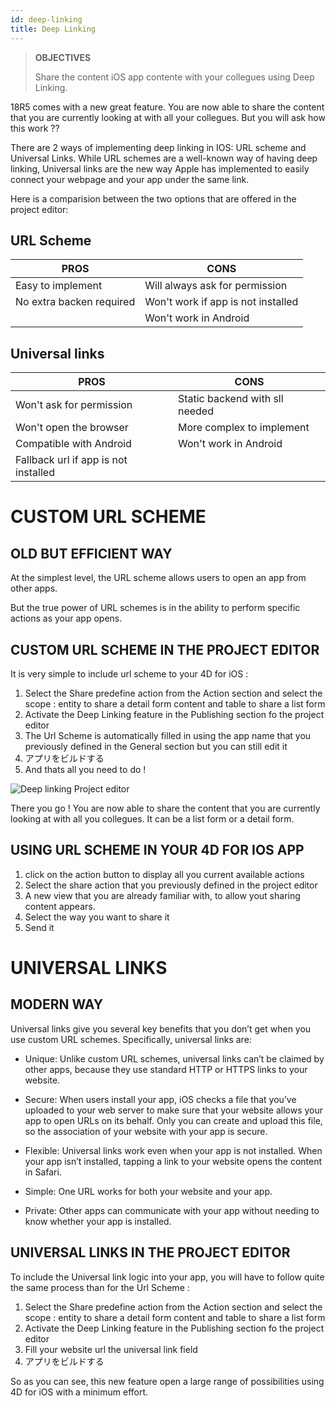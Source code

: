 ```yaml
---
id: deep-linking
title: Deep Linking
---
```


> **OBJECTIVES**
> 
> Share the content iOS app contente with your collegues using Deep Linking.

18R5 comes with a new great feature. You are now able to share the content that you are currently looking at with all your collegues. But you will ask how this work ??

There are 2 ways of implementing deep linking in IOS: URL scheme and Universal Links. While URL schemes are a well-known way of having deep linking, Universal links are the new way Apple has implemented to easily connect your webpage and your app under the same link.

Here is a comparision between the two options that are offered in the project editor:

## URL Scheme

| PROS                     | CONS                               |
| ------------------------ | ---------------------------------- |
| Easy to implement        | Will always ask for permission     |
| No extra backen required | Won't work if app is not installed |
|                          | Won't work in Android              |

## Universal links

| PROS                                 | CONS                           |
| ------------------------------------ | ------------------------------ |
| Won't ask for permission             | Static backend with sll needed |
| Won't open the browser               | More complex to implement      |
| Compatible with Android              | Won't work in Android          |
| Fallback url if app is not installed |                                |

# CUSTOM URL SCHEME

## OLD BUT EFFICIENT WAY

At the simplest level, the URL scheme allows users to open an app from other apps.

But the true power of URL schemes is in the ability to perform specific actions as your app opens.

## CUSTOM URL SCHEME IN THE PROJECT EDITOR

It is very simple to include url scheme to your 4D for iOS :

1. Select the Share predefine action from the Action section and select the scope : entity to share a detail form content and table to share a list form
2. Activate the Deep Linking feature in the Publishing section fo the project editor
3. The Url Scheme is automatically filled in using the app name that you previously defined in the General section but you can still edit it
4. アプリをビルドする
5. And thats all you need to do !

![Deep linking Project editor](assets/en/deeplinking/deep-linking-project-editor-publishing-section.png)

There you go ! You are now able to share the content that you are currently looking at with all you collegues. It can be a list form or a detail form.


## USING URL SCHEME IN YOUR 4D FOR IOS APP

1. click on the action button to display all you current available actions
2. Select the share action that you previously defined in the project editor
3. A new view that you are already familiar with, to allow yout sharing content appears.
4. Select the way you want to share it
5. Send it

# UNIVERSAL LINKS

## MODERN WAY

Universal links give you several key benefits that you don’t get when you use custom URL schemes. Specifically, universal links are:

* Unique: Unlike custom URL schemes, universal links can’t be claimed by other apps, because they use standard HTTP or HTTPS links to your website.

* Secure: When users install your app, iOS checks a file that you’ve uploaded to your web server to make sure that your website allows your app to open URLs on its behalf. Only you can create and upload this file, so the association of your website with your app is secure.

* Flexible: Universal links work even when your app is not installed. When your app isn’t installed, tapping a link to your website opens the content in Safari.

* Simple: One URL works for both your website and your app.

* Private: Other apps can communicate with your app without needing to know whether your app is installed.

## UNIVERSAL LINKS IN THE PROJECT EDITOR

To include the Universal link logic into your app, you will have to follow quite the same process than for the Url Scheme :

1. Select the Share predefine action from the Action section and select the scope : entity to share a detail form content and table to share a list form
2. Activate the Deep Linking feature in the Publishing section fo the project editor
3. Fill your website url the universal link field
4. アプリをビルドする


So as you can see, this new feature open a large range of possibilities using 4D for iOS with a minimum effort.

